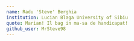 ```yaml
---
name: Radu 'Steve' Berghia
institution: Lucian Blaga University of Sibiu
quote: Marian! Il bag in ma-sa de handicapat!
github_user: MrSteve98
---
```

